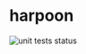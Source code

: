 # harpoon

<img alt="unit tests status" src="https://github.com/44smkn/harpoon/workflows/ci/badge.svg"></a>